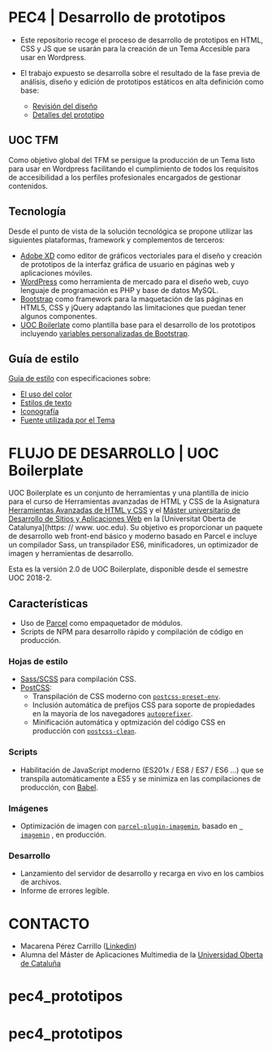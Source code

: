# PEC4 | Desarrollo de prototipos

* Este repositorio recoge el proceso de desarrollo de prototipos en HTML, CSS y JS que se usarán para la creación de un Tema Accesible para usar en Wordpress.
* El trabajo expuesto se desarrolla sobre el resultado de la fase previa de análisis, diseño y edición de prototipos estáticos en alta definición como base:

    * [Revisión del diseño](https://xd.adobe.com/view/e236626f-4b02-4257-63f0-dd5e73dfe7bb-9407/?fullscreen)
    * [Detalles del prototipo](https://xd.adobe.com/view/eb2aae40-ac3e-4697-7b4f-3c3fa6dc2aed-9d1b/grid)

## UOC TFM

Como objetivo global del TFM se persigue la producción de un Tema listo para usar en Wordpress facilitando el cumplimiento de todos los requisitos de accesibilidad a los perfiles profesionales encargados de gestionar contenidos.

## Tecnología

Desde el punto de vista de la solución tecnológica se propone utilizar las siguientesplataformas, framework y complementos de terceros:

* [Adobe XD](https://www.adobe.com/es/products/xd.html) como editor de gráficos vectoriales para el diseño y creación de prototipos de la interfaz gráfica de usuario en páginas web y aplicaciones móviles.
* [WordPress](https://wordpress.org/) como herramienta de mercado para el diseño web, cuyo lenguaje deprogramación es PHP y base de datos MySQL.
* [Bootstrap](https://github.com/twbs/bootstrap) como framework para la maquetación de las páginas en HTML5, CSS yjQuery adaptando las limitaciones que puedan tener algunos componentes.
* [UOC Boilerlate](https://github.com/uoc-advanced-html-css/uoc-boilerplate) como plantilla base para el desarrollo de los prototipos incluyendo [variables personalizadas de Bootstrap](https://github.com/MacaPerez/pec4_origin/blob/master/src/assets/styles/_variables.scss).

## Guía de estilo

[Guía de estilo](https://projects.invisionapp.com/dsm/tfm-uoc/guia-de-estilo-tfm) con especificaciones sobre:

* [El uso del color](https://projects.invisionapp.com/dsm/tfm-uoc/guia-de-estilo-tfm/folder/colors/5e9df70cfcfef91677092d01)
* [Estilos de texto](https://projects.invisionapp.com/dsm/tfm-uoc/guia-de-estilo-tfm/folder/typeStyles/5e9df70cfcfef94d24092d00)
* [Iconografía](https://projects.invisionapp.com/dsm/tfm-uoc/guia-de-estilo-tfm/folder/icons/5e9df70cfcfef9218e092cfe)
* [Fuente utilizada por el Tema](https://projects.invisionapp.com/dsm/tfm-uoc/guia-de-estilo-tfm/folder/fonts/5e9df70cfcfef9315d092cfc)



# FLUJO DE DESARROLLO | UOC Boilerplate

UOC Boilerplate es un conjunto de herramientas y una plantilla de inicio para el curso de Herramientas avanzadas de HTML y CSS de la Asignatura [Herramientas Avanzadas de HTML y CSS](https://estudis.uoc.edu/ca/masters-universitaris/aplicacions-multimedia/presentacio) y el [Máster universitario de Desarrollo de Sitios y Aplicaciones Web](https://estudios.uoc.edu/es/masters-universitarios/desarrollo-sitios-aplicaciones-web/presentacion) en la [Universitat Oberta de Catalunya](https: // www. uoc.edu). Su objetivo es proporcionar un paquete de desarrollo web front-end básico y moderno basado en Parcel e incluye un compilador Sass, un transpilador ES6, minificadores, un optimizador de imagen y herramientas de desarrollo.

Esta es la versión 2.0 de UOC Boilerplate, disponible desde el semestre UOC 2018-2.

## Características

* Uso de [Parcel](https://parceljs.org) como empaquetador de módulos.
* Scripts de NPM para desarrollo rápido y compilación de código en producción.

### Hojas de estilo

* [Sass/SCSS](https://sass-lang.com) para compilación CSS.
* [PostCSS](https://postcss.org/):
    * Transpilación de CSS moderno con [`postcss-preset-env`](https://preset-env.cssdb.org/features).
    * Inclusión automática de prefijos CSS para soporte de propiedades en la mayoría de los navegadores [`autoprefixer`](https://autoprefixer.github.io/).
    * Minificación automática y optmización del código CSS en producción con [`postcss-clean`](https://github.com/leodido/postcss-clean).

### Scripts

* Habilitación de JavaScript moderno (ES201x / ES8 / ES7 / ES6 ...) que se transpila automáticamente a ES5 y se minimiza en las compilaciones de producción, con [Babel](https://babeljs.io/).

### Imágenes

* Optimización de imagen con [`parcel-plugin-imagemin`](https://github.com/DeMoorJasper/parcel-plugin-imagemin), basado en [` imagemin`](https://github.com/imagemin/imagemin) , en producción.

### Desarrollo

* Lanzamiento del servidor de desarrollo y recarga en vivo en los cambios de archivos.
* Informe de errores legible.


# CONTACTO

* Macarena Pérez Carrillo ([Linkedin](https://www.linkedin.com/in/maca-perez/))
* Alumna del Máster de Aplicaciones Multimedia de la [Universidad Oberta de Cataluña](https://www.uoc.edu/portal/es/index.html)
# pec4_prototipos
# pec4_prototipos
